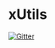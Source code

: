 # xUtils

[![Gitter](https://badges.gitter.im/gogoend/xUtils.svg)](https://gitter.im/gogoend/xUtils?utm_source=badge&utm_medium=badge&utm_campaign=pr-badge&utm_content=badge)